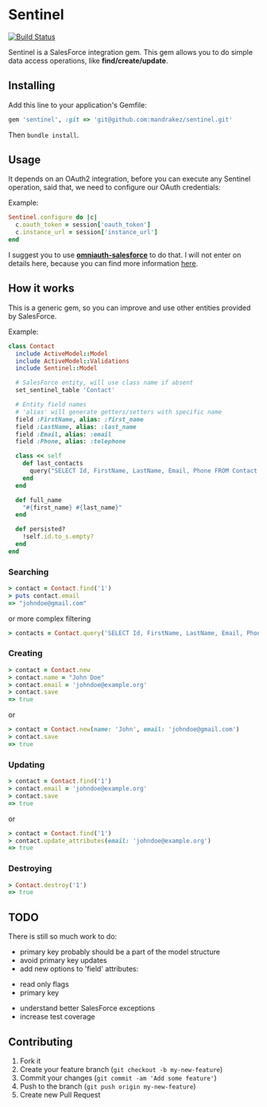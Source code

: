 # Sentinel
[![Build Status](https://travis-ci.org/mandrakez/sentinel.svg)](https://travis-ci.org/mandrakez/sentinel)

Sentinel is a SalesForce integration gem. This gem allows you to do simple data access operations, like **find/create/update**.

## Installing

Add this line to your application's Gemfile:

```ruby
gem 'sentinel', :git => 'git@github.com:mandrakez/sentinel.git'
```

Then `bundle install`.

## Usage

It depends on an OAuth2 integration, before you can execute any Sentinel operation, said that, we need to configure our OAuth credentials:

Example:

```ruby
Sentinel.configure do |c|
  c.oauth_token = session['oauth_token']
  c.instance_url = session['instance_url']
end
```

I suggest you to use **[omniauth-salesforce](https://github.com/realdoug/omniauth-salesforce)** to do that. I will not enter on details here, because you can find more information [here](https://github.com/realdoug/omniauth-salesforce).

## How it works

This is a generic gem, so you can improve and use other entities provided
by SalesForce.

Example:

```ruby
class Contact
  include ActiveModel::Model
  include ActiveModel::Validations
  include Sentinel::Model

  # SalesForce entity, will use class name if absent
  set_sentinel_table 'Contact'

  # Entity field names
  # 'alias' will generate getters/setters with specific name
  field :FirstName, alias: :first_name
  field :LastName, alias: :last_name
  field :Email, alias: :email
  field :Phone, alias: :telephone

  class << self
    def last_contacts
      query("SELECT Id, FirstName, LastName, Email, Phone FROM Contact ORDER BY CreatedDate DESC LIMIT 100")
    end
  end

  def full_name
    "#{first_name} #{last_name}"
  end

  def persisted?
    !self.id.to_s.empty?
  end
end
```

### Searching

```ruby
> contact = Contact.find('1')
> puts contact.email
=> "johndoe@gmail.com"
```

or more complex filtering

```ruby
> contacts = Contact.query('SELECT Id, FirstName, LastName, Email, Phone FROM Contact LIMIT 10')
```

### Creating

```ruby
> contact = Contact.new
> contact.name = "John Doe"
> contact.email = 'johndoe@example.org'
> contact.save
=> true
```

or

```ruby
> contact = Contact.new(name: 'John', email: 'johndoe@gmail.com')
> contact.save
=> true
```

### Updating

```ruby
> contact = Contact.find('1')
> contact.email = 'johndoe@example.org'
> contact.save
=> true
```
or
```ruby
> contact = Contact.find('1')
> contact.update_attributes(email: 'johndoe@example.org')
=> true
```

### Destroying

```ruby
> Contact.destroy('1')
=> true
```

## TODO

There is still so much work to do:

* primary key probably should be a part of the model structure
* avoid primary key updates
* add new options to 'field' attributes:
 - read only flags
 - primary key
* understand better SalesForce exceptions
* increase test coverage

## Contributing

1. Fork it
2. Create your feature branch (`git checkout -b my-new-feature`)
3. Commit your changes (`git commit -am 'Add some feature'`)
4. Push to the branch (`git push origin my-new-feature`)
5. Create new Pull Request

